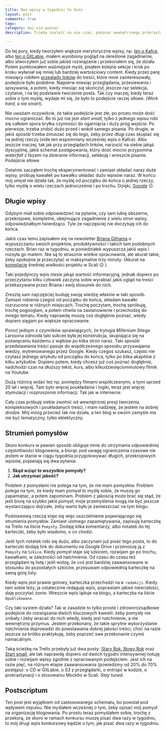 ```yaml
---
title: Dwa wpisy w tygodniu to dużo
layout: post
comments: true
tags: 
category: daj-sie-poznac
description: Trzeba znaleźć na nie czas, pokonać wewnętrznego prokrastynatora i zwalczyć brak natchnienia. Można ciężko pracować, żeby tego dokonać, albo spróbować znaleźć sobie jakieś sprytne podejście do tego, jak efektywniej wykorzystać czas i natchnienie. Jakiś czas temu wpadłem na pomysł, jak zorganizować sobie pisanie bloga i wierzę, że takie podejście pozwoli mi wypuszczać dwa posty w tygodniu.

---
```


Do tej pory, kiedy tworzyłem większe merytoryczne wpisy, np. [ten o Kafce](http://dzikowski.github.io/2014/12/07/kafka/), albo [ten o GitLabie](http://dzikowski.github.io/2015/11/28/gitlab/), miałem wyrobiony pogląd na określone zagadnienie, albo stworzyłem już sobie jakieś rozwiązanie i przekonałem się, że działa. 
Potem punktowałem ważniejsze myśli, pisałem kolejne sekcje i krok po kroku wyłaniał się mniej lub bardziej wartościowy content.
Kiedy przez parę miesięcy robiłem [przeglądy linków](http://dzikowski.github.io/links/) do treści, które mnie zainteresowały, podejście było podobne.
Najpierw miesiąc przeglądania, przesiewania i spisywania, a potem, kiedy miesiąc się skończył, jeszcze raz selekcja, czytanie, i na tej podstawie tworzenie posta.
Tak czy inaczej, kiedy teraz sobie o tym myślę, wydaje mi się, że było to podejście raczej siłowe.
(_Work hard_, a nie _smart_).

Nie uważam oczywiście, że takie podejście jest złe, po prostu może dość mocno ograniczać.
Bo to już nie jest _start small_, tylko z jednego wpisu robi się całkiem spora bryłka czynności do ogarnięcia i duży _próg wejścia_.
Po pierwsze, trzeba zrobić dużo przed i wokół samego pisania.
Po drugie, w jakiś sposób trzeba zmuszać się do tego, żeby przez długi czas skupiać się na jednej rzeczy (vide ten wspomniany wcześniej wpis o Kafce).
Albo jeszcze inaczej, tak jak przy przeglądach linków, narzucić na siebie jakąś dyscyplinę, jakiś schemat postępowania, który dość mocno przypomina _waterfall_ z fazami na zbieranie informacji, selekcję i wreszcie pisanie.
Podejście siłowe.

Ostatnio zacząłem trochę eksperymentować i zamiast składać naraz duże wpisy, próbuję kawałek po kawałku układać dużo wpisów naraz.
W końcu mój umysł nie działa tak, że myślę od początku do końca o jednej rzeczy, tylko myślę o wielu rzeczach jednocześnie i po trochu.
Dzięki, [Google](http://www.nature.com/scientificamerican/journal/v309/n6/full/scientificamerican1213-58.html) &#128535;.


## Długie wpisy

Gdybym miał sobie odpowiedzieć na pytanie, czy sam lubię obszerne, przekrojowe, kompletne, obejmujące zagadnienie z wielu stron wpisy, odpowiedziałbym twierdząco.
Tyle że najczęściej nie doczytuję ich do końca.

Jakiś czas temu zapisałem się na newsletter [Briana Gilhama](http://briangilham.com/) o wypuszczaniu swoich projektów, produktywności i takich tam podobnych rzeczach.
Brian raz w tygodniu, w poniedziałek wypuszcza jakiś wpis i rozsyła go mailem.
Nie są to strasznie wielkie opracowania, ale akurat takie, żeby spokojnie je przeczytać w maksymalnie trzy minuty.
(Akurat na [kompilację](https://xkcd.com/303/) średniej wielkości projektu w Scali &#128521; ).

Taki pojedynczy wpis niesie jakąś wartość informacyjną, jednak dopiero po przeczytaniu kilku człowiek zaczyna sobie wyrabiać jakiś ogląd na treści przekazywane przez Briana i swój stosunek do nich.

Zresztą sam najczęściej buduję swoją wiedzę właśnie w taki sposób.
Zamiast robienia czegoś od początku do końca, składam kawałki rozrzucone w różnych miejscach.
Trochę poczytam, trochę spróbuję, trochę pogooglam, a potem chwila na zastanowienie i przechodzę do innego tematu.
Kiedy naprawdę muszę coś dogłębnie poznać, wtedy dopiero sięgam po większe opracowanie.

Ponoć jednym z czynników sprawiających, że trylogia _Millenium_ Stiega Larssona odniosła taki sukces była jej konstrukcja, skupiająca się na poświęcaniu każdemu z wątków po kilka stron naraz.
Taki sposób przedstawiania treści pasuje do współczesnego sposobu przyswajania wiedzy, wytrenowanego przez Google.
Kiedy czegoś szukasz, często nie czytasz jednego artykułu od początku do końca, tylko po kilka akapitów z kilku artykułów.
Dopiero potem, kiedy chcesz już coś poznać dogłębnie, nadchodzi czas na dłuższy tekst, kurs, albo kilkudziesięciominutowy filmik na Youtube.

Dużą różnicę widać też np. pomiędzy filmami współczesnymi, a tymi sprzed 20 lat i więcej.
Tam było więcej poukładania i logiki, teraz jest więcej stymulacji i _rozproszenia_ informacji.
Tak jak w internecie.

Cały czas próbuję siebie zwolnić od wewnętrznej presji tworzenia kompleksowych i poukładanych treści, i mam nadzieję, że jestem na dobrej drodze.
Mój mózg przecież tak nie działa, a ten blog w swoim zamyśle ma nie być tematyczny, tylko eklektyczny.


## Strumień pomysłów

Skoro konkurs w pewien sposób obliguje mnie do utrzymania odpowiedniej częstotliwości blogowania, a biorąc pod uwagę ograniczenia czasowe nie jestem w stanie w ciągu tygodnia przygotowywać długich, przekrojowych wpisów, pojawiają się dwa pytania: 

 1. **Skąd wziąć te wszystkie pomysły?**
 1. **Jak utrzymać jakość?**

Problem z pomysłami nie polega na tym, że nie mam pomysłów.
Problem polega na tym, że kiedy mam pomysł to myślę sobie, że muszę go zapamiętac, a potem zapominam.
Problem z jakością może brać się stąd, że jeśli biorę na szybko jakiś pomysł, moje przemyślenia mogą nie być jeszcze wystarczająco dojrzałe, żeby warto było je zamieszczać na tym blogu.

Podstawową rzeczą staje się więc uszczelnienie pojawiającego się strumienia pomysłów.
Zamiast ulotnego zapamiętywania, zapisuję karteczkę na Trello na liście `Pomysły`.
Dodaję kilka komentarzy, albo notatek do tej karteczki, żeby było wiadomo, o co chodzi.

Jeśli tych notatek robi się dużo, albo zaczynam już pisać tego posta, to do karteczki dodaję link do dokumentu na Google Drive i przenoszę ją z `Pomysły` na `Szkice`.
Kiedy pomysł staje się szkicem, rozwijam go po trochu, kawałkami, w zależności od natchnienia.
Od czasu do czasu też przeglądam tę listę i jeśli widzę, że coś jest bardziej zaawansowane w stosunku do pozostałych szkiców, przesuwam odpowiednią karteczkę na samą górę listy.

Kiedy wpis jest prawie gotowy, karteczka przechodzi na `W redakcji`.
Kiedy tam sobie leży, ja ostatecznie redaguję wpis, poprawiam jakieś nieścisłości, daję poczytać żonie.
Wreszcie wpis ląduje na blogu, a karteczka na liście `Opublikowano`.

Czy taki system działa?
Tak w zasadzie to tylko proste i zdroworozsądkowe podejście do rozwiązania dwóch kluczowych kwestii: żeby pomysły nie znikały i żeby wracać do nich wtedy, kiedy jest natchnienie, a nie wewnętrzny przymus.
Jestem przekonany, że takie sprytne wykorzystanie natchnienia doprowadzi do powstawania dobrej jakości treści, choć na razie jeszcze za krótko praktykuję, żeby poprzeć swe przekonanie czymś namacalnym.

Taką ścieżkę na Trello przebyły już dwa posty: [Stary Rok, Nowy Rok](http://dzikowski.github.io/2016/12/27/stary-rok-nowy-rok/) oraz [Start small](http://dzikowski.github.io/daj-sie-poznac/2017/03/01/start-small/), ale tak naprawdę dopiero od dwóch tygodni intensywniej notuję sobie i rozwijam wpisy zgodnie z opracowanym podejściem.
Jest ich na razie pięć, na różnym etapie zaawansowania (powiedzmy od 20% do 70% postępu): o CD w GitLabie, o S3 z przeglądarki, o entropii w kodzie, o prokrastynacji i o stosowaniu Mockito w Scali.
_Stay tuned_.


## Postscriptum

Ten post jest wyjątkiem od zastosowanego schematu, bo powstał pod wpływem impulsu.
Nie myślałem wcześniej o tym, żeby opisać mój pomysł na organizację blogowania.
Po prostu teraz pomyślałem sobie, trochę z przekorą, że skoro w ramach konkursu muszę pisać dwa razy w tygodniu, to mój drugi wpis konkursowy będzie o tym, jak pisać dwa razy w tygodniu.

